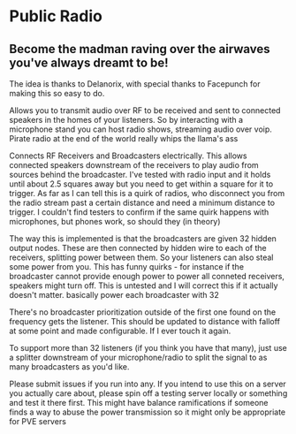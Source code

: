 # Public Radio

## Become the madman raving over the airwaves you've always dreamt to be!

The idea is thanks to Delanorix, with special thanks to Facepunch for making this so easy to do.

Allows you to transmit audio over RF to be received and sent to connected speakers in the homes of your listeners. So by interacting with a microphone stand you can host radio shows, streaming audio over voip. Pirate radio at the end of the world really whips the llama's ass

Connects RF Receivers and Broadcasters electrically. This allows connected speakers downstream of the receivers to play audio from sources behind the broadcaster. 
I've tested with radio input and it holds until about 2.5 squares away but you need to get within a square for it to trigger. 
As far as I can tell this is a quirk of radios, who disconnect you from the radio stream past a certain distance and need a minimum distance to trigger.
I couldn't find testers to confirm if the same quirk happens with microphones, but phones work, so should they (in theory)

The way this is implemented is that the broadcasters are given 32 hidden output nodes. These are then connected by hidden wire to each of the receivers, splitting power between them. So your listeners can also steal some power from you.
This has funny quirks - for instance if the broadcaster cannot provide enough power to power all conneted receivers, speakers might turn off. This is untested and I will correct this if it actually doesn't matter.
basically power each broadcaster with 32

There's no broadcaster prioritization outside of the first one found on the frequency gets the listener. This should be updated to distance with falloff at some point and made configurable. If I ever touch it again.

To support more than 32 listeners (if you think you have that many), just use a splitter downstream of your microphone/radio to split the signal to as many broadcasters as you'd like.

Please submit issues if you run into any. If you intend to use this on a server you actually care about, please spin off a testing server locally or something and test it there first. 
This might have balance ramifications if someone finds a way to abuse the power transmission so it might only be appropriate for PVE servers
